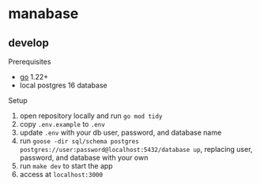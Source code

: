 # manabase

## develop

Prerequisites

- [go](https://go.dev/) 1.22+
- local postgres 16 database

Setup

1. open repository locally and run `go mod tidy`
1. copy `.env.example` to `.env`
1. update `.env` with your db user, password, and database name
1. run `goose -dir sql/schema postgres postgres://user:password@localhost:5432/database up`, replacing user, password, and database with your own
1. run `make dev` to start the app
1. access at `localhost:3000` 
